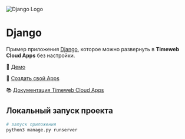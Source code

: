 ![Django Logo](https://st.timeweb.com/cloud-static/apps-logo/django.svg)

# Django

Пример приложения [Django](https://www.djangoproject.com/), которое можно развернуть в **Timeweb Cloud Apps** без настройки.

:tada: [Демо]()

:rocket: [Создать свой Apps](https://timeweb.cloud/my/apps/create)

:books: [Документация Timeweb Cloud Apps](https://timeweb.cloud/docs/apps)

## <a name="dev"></a>Локальный запуск проекта

```bash
# запуск приложения
python3 manage.py runserver
```
